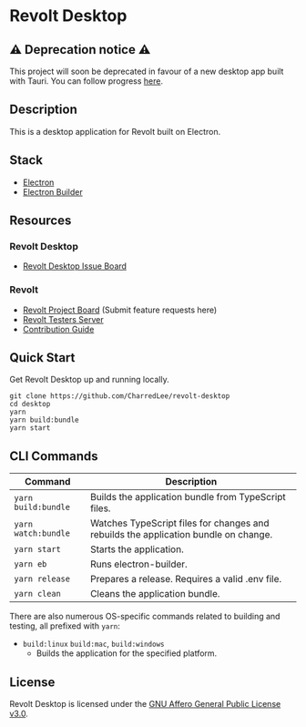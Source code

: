 # Revolt Desktop

## ⚠️ Deprecation notice ⚠️

This project will soon be deprecated in favour of a new desktop app built with Tauri. You can follow progress [here](https://github.com/revoltchat/frontend/issues/14).

## Description

This is a desktop application for Revolt built on Electron.

## Stack

-   [Electron](https://electronjs.org/)
-   [Electron Builder](https://www.electron.build/)

## Resources

### Revolt Desktop

-   [Revolt Desktop Issue Board](https://github.com/revoltchat/desktop/issues)

### Revolt

-   [Revolt Project Board](https://github.com/revoltchat/revolt/discussions) (Submit feature requests here)
-   [Revolt Testers Server](https://app.revolt.chat/invite/Testers)
-   [Contribution Guide](https://developers.revolt.chat/contributing)

## Quick Start

Get Revolt Desktop up and running locally.

```
git clone https://github.com/CharredLee/revolt-desktop
cd desktop
yarn
yarn build:bundle
yarn start
```

## CLI Commands

| Command             | Description                                                                         |
| ------------------- | ----------------------------------------------------------------------------------- |
| `yarn build:bundle` | Builds the application bundle from TypeScript files.                                |
| `yarn watch:bundle` | Watches TypeScript files for changes and rebuilds the application bundle on change. |
| `yarn start`        | Starts the application.                                                             |
| `yarn eb`           | Runs electron-builder.                                                              |
| `yarn release`      | Prepares a release. Requires a valid .env file.                                     |
| `yarn clean`        | Cleans the application bundle.                                                      |

There are also numerous OS-specific commands related to building and testing, all prefixed with `yarn`:

-   `build:linux` `build:mac`, `build:windows`
    -   Builds the application for the specified platform.

## License

Revolt Desktop is licensed under the [GNU Affero General Public License v3.0](https://github.com/revoltchat/desktop/blob/master/LICENSE).
